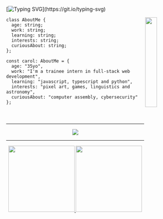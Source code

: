[![Typing SVG](https://readme-typing-svg.herokuapp.com/?color=ffffff&size=35&center=true&vCenter=true&width=1000&lines=💻+Hello,+World!+Nice+to+meet+you.;💻+I'm+a+Development+Intern+at+SAP+in+Brazil.)](https://git.io/typing-svg)

<div style="width: 10px;"></div>
<img align="right" width=25% src="https://i.pinimg.com/originals/4a/d3/b5/4ad3b567236d7d59e2f31e6633cfcdc7.gif"/></a>
  
```TS
class AboutMe {
  age: string;
  work: string;
  learning: string;
  interests: string;
  curiousAbout: string;
};

const carol: AboutMe = {
  age: "35yo",
  work: "I'm a trainee intern in full-stack web development",
  learning: "javascript, typescript and python",
  interests: "pixel art, games, linguistics and astronomy",
  curiousAbout: "computer assembly, cybersecurity"
};
```

<h4 align="center">
<br><hr height="1">
<p align="center">
  <img src="https://skillicons.dev/icons?i=css,html,javascript,typescript,python,nodejs,sqlite,figma" />
</p>
<hr height="1">
<div align="center">
  <a href="https://github.com/carolcozer">
  <img height="180em" src="https://github-readme-stats.vercel.app/api?username=carolcozer&show_icons=true&include_all_commits=true&count_private=true&theme=transparent"/>
  <img height="180em" src="https://github-readme-stats.vercel.app/api/top-langs/?username=carolcozer&layout=compact&langs_count=6&theme=transparent"/>
</div>
